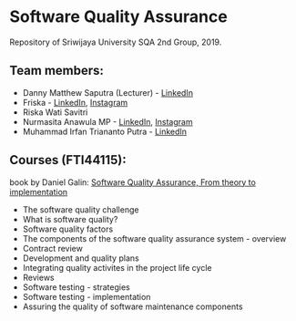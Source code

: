 # Software Quality Assurance

Repository of Sriwijaya University SQA 2nd Group, 2019.

## Team members:

* Danny Matthew Saputra (Lecturer) - [LinkedIn](https://www.linkedin.com/in/dannysaputra/)
* Friska - [LinkedIn](https://www.linkedin.com/in/friska-saryono-1902b0198/), [Instagram](http://instagram.com/ana.wulaa)
* Riska Wati Savitri
* Nurmasita Anawula MP - [LinkedIn](https://www.linkedin.com/in/nurmasita-anawula-mp-039783164/), [Instagram](https://www.instagram.com/friskadmyn12/)
* Muhammad Irfan Triananto Putra - [LinkedIn](https://www.linkedin.com/in/trianantoputra/)

## Courses (FTI44115):
book by Daniel Galin: [Software Quality Assurance, From theory to implementation](https://www.amazon.com/Software-Quality-Assurance-Theory-Implementation/dp/0201709457)

* The software quality challenge
* What is software quality?
* Software quality factors
* The components of the software quality assurance system - overview
* Contract review
* Development and quality plans
* Integrating quality activites in the project life cycle
* Reviews
* Software testing - strategies
* Software testing - implementation
* Assuring the quality of software maintenance components